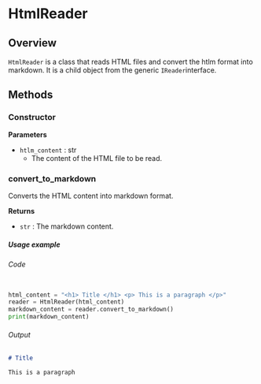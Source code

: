 # HtmlReader

## Overview 

`HtmlReader` is a class that reads HTML files and convert the htlm format into markdown. It is a child object from the generic `IReader`interface. 

## Methods

### Constructor 

**Parameters**

- `htlm_content` : str
    - The content of the HTML file to be read.

### convert_to_markdown

Converts the HTML content into markdown format.

**Returns**

- `str` : The markdown content.

##### Usage example

###### Code
```python 

html_content = "<h1> Title </h1> <p> This is a paragraph </p>"
reader = HtmlReader(html_content)
markdown_content = reader.convert_to_markdown()
print(markdown_content)

```

###### Output
```markdown
# Title

This is a paragraph
```